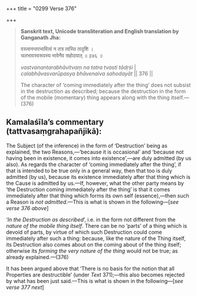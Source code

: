+++
title = "0299 Verse 376"

+++
> **Sanskrit text, Unicode transliteration and English translation by Ganganath Jha:** 
>
> वस्त्वनन्तरभावित्वं न तत्र त्वस्ति तादृशि ।  
> चलभावस्वरूपस्य भावेनैव सहोदयात् ॥ ३७६ ॥ 
>
> *vastvanantarabhāvitvaṃ na tatra tvasti tādṛśi* \|  
> *calabhāvasvarūpasya bhāvenaiva sahodayāt* \|\| 376 \|\| 
>
> The character of ‘coming immediately after the thing’ does not subsist in the destruction as described; because the destruction in the form of the mobile (momentary) thing appears along with the thing itself.—(376)



## Kamalaśīla’s commentary (tattvasaṃgrahapañjikā):

The Subject (of the inference) in the form of ‘Destruction’ being as explained, the two Reasons,—‘because it is occasional’ and ‘because not having been in existence, it comes into existence’,—are duly admitted (by us also). As regards the character of ‘coming immediately after the thing’, if that is intended to be true only in a general way, then that too is duly admitted (by us), because its existence immediately after that thing which is the Cause is admitted by us.—If, however, what the other party means by ‘the Destruction coming immediately after the thing’ is that it comes immediately after that thing which forms its own self (essence),—then such a Reason is *not admitted*.—This is what is shown in the following—[*see verse 376 above*]

‘*In the Destruction as described*’, i.e. in the form not different from the *nature of the mobile thing itself*. There can be no ‘parts’ of a thing which is devoid of parts, by virtue of which such Destruction could come immediately after such a thing: because, like the nature of the Thing itself, its Destruction also comes about on the coming about of the thing itself; otherwise its *forming the very nature of the thing* would not be true; as already explained.—(376)

It has been argued above that ‘There is no basis for the notion that all Properties are destructible’ (under *Text* 371);—this also becomes rejected by what has been just said.—This is what is shown in the following—[*see verse 377 next*]


